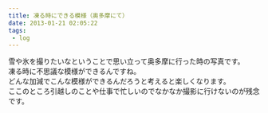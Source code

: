 ```yaml
---
title: 凍る時にできる模様（奥多摩にて）
date: 2013-01-21 02:05:22
tags: 
 - log
---
```

雪や氷を撮りたいなということで思い立って奥多摩に行った時の写真です。<br>
凍る時に不思議な模様ができるんですね。<br>
どんな加減でこんな模様ができるんだろうと考えると楽しくなります。<br>
ここのところ引越しのことや仕事で忙しいのでなかなか撮影に行けないのが残念です。

<!-- more -->

<a href="http://www.flickr.com/photos/shigeki_takeguchi/8352489975/in/photostream"><img src="http://farm9.staticflickr.com/8216/8352489975_24ec9a149c.jpg" alt="" /></a>

<a href="http://www.flickr.com/photos/shigeki_takeguchi/8352490751/in/photostream"><img src="http://farm9.staticflickr.com/8470/8352490751_916d004120.jpg" alt="" /></a>

<a href="http://www.flickr.com/photos/shigeki_takeguchi/8353554650/in/photostream"><img src="http://farm9.staticflickr.com/8368/8353554650_12bc6d0b63.jpg" alt="" /></a>



